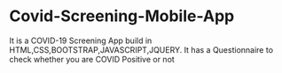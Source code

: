 # Covid-Screening-Mobile-App
 
It is a COVID-19 Screening App build in HTML,CSS,BOOTSTRAP,JAVASCRIPT,JQUERY.
It has a Questionnaire to check whether you are COVID Positive or not